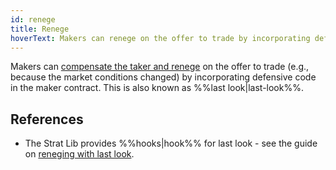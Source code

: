 ```yaml
---
id: renege
title: Renege
hoverText: Makers can renege on the offer to trade by incorporating defensive code in the maker contract (e.g., because the market conditions changed).
---
```


Makers can [compensate the taker and renege](../protocol/background/taker-compensation.md) on the offer to trade (e.g., because the market conditions changed) by incorporating defensive code in the maker contract. This is also known as %%last look|last-look%%.

## References
* The Strat Lib provides %%hooks|hook%% for last look - see the guide on [reneging with last look](../strat-lib/guides/howToRenege.md).
